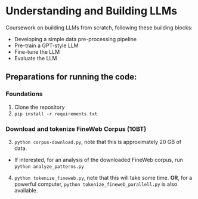# Understanding and Building LLMs

Coursework on building LLMs from scratch, following these building blocks:
- Developing a simple data pre-processing pipeline
- Pre-train a GPT-style LLM
- Fine-tune the LLM
- Evaluate the LLM

## Preparations for running the code:

### Foundations
1. Clone the repository
2. `pip install -r requirements.txt`

### Download and tokenize FineWeb Corpus (10BT)
3. `python corpus-download.py`, note that this is approximately 20 GB of data.
- If interested, for an analysis of the downloaded FineWeb corpus, run `python analyze_patterns.py`
4. `python tokenize_fineweb.py`, note that this will take some time. **OR**, for a powerful computer, `python tokenize_fineweb_parallell.py` is also available.
